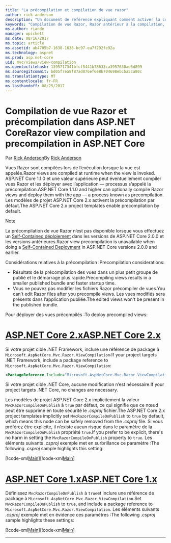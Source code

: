 ```yaml
---
title: "La précompilation et compilation de vue razor"
author: rick-anderson
description: "Un document de référence expliquant comment activer la compilation de vue MVC Razor et précompilation dans les applications ASP.NET Core."
keywords: "Compilation de vue Razor, Razor antérieur à la compilation, la précompilation de Razor ASP.NET Core"
ms.author: riande
manager: wpickett
ms.date: 08/16/2017
ms.topic: article
ms.assetid: ab4705b7-1638-1638-bc97-ea7f292fe92a
ms.technology: aspnet
ms.prod: asp.net-core
uid: mvc/views/view-compilation
ms.openlocfilehash: 1395717341bfcf5441b78633ca3957630ae5d899
ms.sourcegitcommit: bd05f7ea8f87ad076ef6e8b704698ebcba5ca80c
ms.translationtype: MT
ms.contentlocale: fr-FR
ms.lasthandoff: 08/25/2017
---
```

# <a name="razor-view-compilation-and-precompilation-in-aspnet-core"></a><span data-ttu-id="5ddc6-104">Compilation de vue Razor et précompilation dans ASP.NET Core</span><span class="sxs-lookup"><span data-stu-id="5ddc6-104">Razor view compilation and precompilation in ASP.NET Core</span></span>

<span data-ttu-id="5ddc6-105">Par [Rick Anderson](https://twitter.com/RickAndMSFT)</span><span class="sxs-lookup"><span data-stu-id="5ddc6-105">By [Rick Anderson](https://twitter.com/RickAndMSFT)</span></span>

<span data-ttu-id="5ddc6-106">Vues Razor sont compilées lors de l’exécution lorsque la vue est appelée.</span><span class="sxs-lookup"><span data-stu-id="5ddc6-106">Razor views are compiled at runtime when the view is invoked.</span></span> <span data-ttu-id="5ddc6-107">ASP.NET Core 1.1.0 et une valeur supérieure peut éventuellement compiler vues Razor et les déployer avec l’application &mdash; processus s’appelé la précompilation.</span><span class="sxs-lookup"><span data-stu-id="5ddc6-107">ASP.NET Core 1.1.0 and higher can optionally compile Razor views and deploy them with the app &mdash; a process known as precompilation.</span></span> <span data-ttu-id="5ddc6-108">Les modèles de projet ASP.NET Core 2.x activent la précompilation par défaut.</span><span class="sxs-lookup"><span data-stu-id="5ddc6-108">The ASP.NET Core 2.x project templates enable precompilation by default.</span></span>

> [!NOTE]
> <span data-ttu-id="5ddc6-109">La précompilation de vue Razor n’est pas disponible lorsque vous effectuez un [Self-Contained déploiement](https://docs.microsoft.com/dotnet/core/deploying/#self-contained-deployments-scd) dans les versions de ASP.NET Core 2.0.0 et les versions antérieures.</span><span class="sxs-lookup"><span data-stu-id="5ddc6-109">Razor view precompilation is unavailable when doing a [Self-Contained Deployment](https://docs.microsoft.com/dotnet/core/deploying/#self-contained-deployments-scd) in ASP.NET Core versions 2.0.0 and earlier.</span></span>

<span data-ttu-id="5ddc6-110">Considérations relatives à la précompilation :</span><span class="sxs-lookup"><span data-stu-id="5ddc6-110">Precompilation considerations:</span></span>

* <span data-ttu-id="5ddc6-111">Résultats de la précompilation des vues dans un plus petit groupe de publié et le démarrage plus rapide.</span><span class="sxs-lookup"><span data-stu-id="5ddc6-111">Precompiling views results in a smaller published bundle and faster startup time.</span></span>
* <span data-ttu-id="5ddc6-112">Vous ne pouvez pas modifier les fichiers Razor précompiler de vues.</span><span class="sxs-lookup"><span data-stu-id="5ddc6-112">You can't edit Razor files after you precompile views.</span></span> <span data-ttu-id="5ddc6-113">Les vues modifiés sera présents dans l’application publiée.</span><span class="sxs-lookup"><span data-stu-id="5ddc6-113">The edited views won't be present in the published bundle.</span></span> 

<span data-ttu-id="5ddc6-114">Pour déployer des vues précompilés :</span><span class="sxs-lookup"><span data-stu-id="5ddc6-114">To deploy precompiled views:</span></span>

# <a name="aspnet-core-2xtabaspnetcore2x"></a>[<span data-ttu-id="5ddc6-115">ASP.NET Core 2.x</span><span class="sxs-lookup"><span data-stu-id="5ddc6-115">ASP.NET Core 2.x</span></span>](#tab/aspnetcore2x)

<span data-ttu-id="5ddc6-116">Si votre projet cible .NET Framework, inclure une référence de package à `Microsoft.AspNetCore.Mvc.Razor.ViewCompilation`:</span><span class="sxs-lookup"><span data-stu-id="5ddc6-116">If your project targets .NET Framework, include a package reference to `Microsoft.AspNetCore.Mvc.Razor.ViewCompilation`:</span></span>

```xml
<PackageReference Include="Microsoft.AspNetCore.Mvc.Razor.ViewCompilation" Version="2.0.0" PrivateAssets="All" />
```

<span data-ttu-id="5ddc6-117">Si votre projet cible .NET Core, aucune modification n’est nécessaire.</span><span class="sxs-lookup"><span data-stu-id="5ddc6-117">If your project targets .NET Core, no changes are necessary.</span></span>

<span data-ttu-id="5ddc6-118">Les modèles de projet ASP.NET Core 2.x implicitement la valeur `MvcRazorCompileOnPublish` à `true` par défaut, ce qui signifie que ce nœud peut être supprimé en toute sécurité le *.csproj* fichier.</span><span class="sxs-lookup"><span data-stu-id="5ddc6-118">The ASP.NET Core 2.x project templates implicitly set `MvcRazorCompileOnPublish` to `true` by default, which means this node can be safely removed from the *.csproj* file.</span></span> <span data-ttu-id="5ddc6-119">Si vous préférez être explicite, il n’existe aucun risque dans le paramètre de la `MvcRazorCompileOnPublish` propriété `true`.</span><span class="sxs-lookup"><span data-stu-id="5ddc6-119">If you prefer to be explicit, there's no harm in setting the `MvcRazorCompileOnPublish` property to `true`.</span></span> <span data-ttu-id="5ddc6-120">Les éléments suivants *.csproj* exemple met en surbrillance ce paramètre :</span><span class="sxs-lookup"><span data-stu-id="5ddc6-120">The following *.csproj* sample highlights this setting:</span></span>

<span data-ttu-id="5ddc6-121">[!code-xml[Main](view-compilation\sample\MvcRazorCompileOnPublish2.csproj?highlight=5)]</span><span class="sxs-lookup"><span data-stu-id="5ddc6-121">[!code-xml[Main](view-compilation\sample\MvcRazorCompileOnPublish2.csproj?highlight=5)]</span></span>

# <a name="aspnet-core-1xtabaspnetcore1x"></a>[<span data-ttu-id="5ddc6-122">ASP.NET Core 1.x</span><span class="sxs-lookup"><span data-stu-id="5ddc6-122">ASP.NET Core 1.x</span></span>](#tab/aspnetcore1x)

<span data-ttu-id="5ddc6-123">Définissez `MvcRazorCompileOnPublish` à `true`et inclure une référence de package à `Microsoft.AspNetCore.Mvc.Razor.ViewCompilation`.</span><span class="sxs-lookup"><span data-stu-id="5ddc6-123">Set `MvcRazorCompileOnPublish` to `true`, and include a package reference to `Microsoft.AspNetCore.Mvc.Razor.ViewCompilation`.</span></span> <span data-ttu-id="5ddc6-124">Les éléments suivants *.csproj* exemple met en évidence ces paramètres :</span><span class="sxs-lookup"><span data-stu-id="5ddc6-124">The following *.csproj* sample highlights these settings:</span></span>

<span data-ttu-id="5ddc6-125">[!code-xml[Main](view-compilation\sample\MvcRazorCompileOnPublish.csproj?highlight=5,12)]</span><span class="sxs-lookup"><span data-stu-id="5ddc6-125">[!code-xml[Main](view-compilation\sample\MvcRazorCompileOnPublish.csproj?highlight=5,12)]</span></span>

---